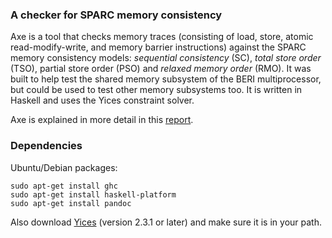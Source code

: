 ### A checker for SPARC memory consistency

Axe is a tool that checks memory traces (consisting of load, store,
atomic read-modify-write, and memory barrier instructions) against the
SPARC memory consistency models: *sequential consistency* (SC), *total
store order* (TSO), partial store order (PSO) and *relaxed memory
order* (RMO).  It was built to help test the shared memory subsystem
of the BERI multiprocessor, but could be used to test other memory
subsystems too.  It is written in Haskell and uses the Yices
constraint solver.

Axe is explained in more detail in this [report](doc/report.pdf).

### Dependencies

Ubuntu/Debian packages:

    sudo apt-get install ghc
    sudo apt-get install haskell-platform
    sudo apt-get install pandoc

Also download [Yices](http://yices.csl.sri.com/) (version 2.3.1 or
later) and make sure it is in your path.
